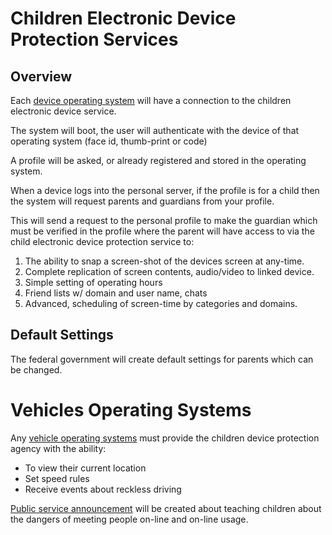 # Children Electronic Device Protection Services

## Overview

Each [device operating system](/government-os-services/) will have a connection to the children electronic device service.

The system will boot, the user will authenticate with the device of that operating system (face id, thumb-print or code)

A profile will be asked, or already registered and stored in the operating system.

When a device logs into the personal server, if the profile is for a child then the system will request parents and guardians from your profile.

This will send a request to the personal profile to make the guardian which must be verified in the profile where the parent will have access to via the child electronic device protection service to:

1. The ability to snap a screen-shot of the devices screen at any-time.
2. Complete replication of screen contents, audio/video to linked device.
3. Simple setting of operating hours
4. Friend lists w/ domain and user name, chats
5. Advanced, scheduling of screen-time by categories and domains.

## Default Settings

The federal government will create default settings for parents which can be changed.

# Vehicles Operating Systems

Any [vehicle operating systems](/vehicle-technology-act/) must provide the children device protection agency with the ability:

- To view their current location
- Set speed rules
- Receive events about reckless driving

[Public service announcement](/public-service-announcements/) will be created about teaching children about the dangers of meeting people on-line and on-line usage.
